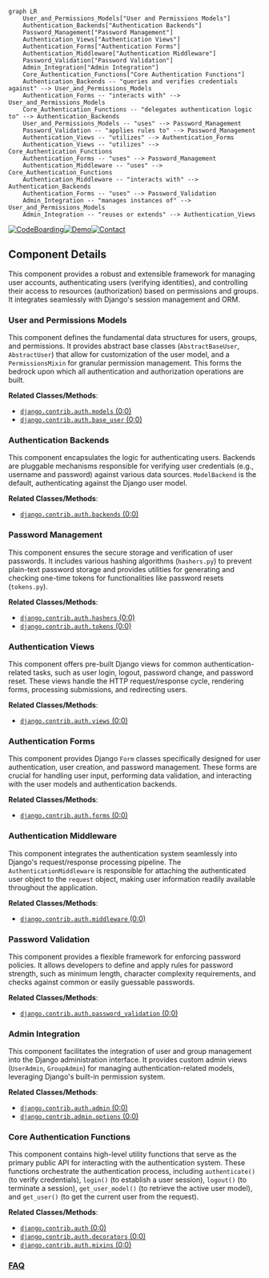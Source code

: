```mermaid
graph LR
    User_and_Permissions_Models["User and Permissions Models"]
    Authentication_Backends["Authentication Backends"]
    Password_Management["Password Management"]
    Authentication_Views["Authentication Views"]
    Authentication_Forms["Authentication Forms"]
    Authentication_Middleware["Authentication Middleware"]
    Password_Validation["Password Validation"]
    Admin_Integration["Admin Integration"]
    Core_Authentication_Functions["Core Authentication Functions"]
    Authentication_Backends -- "queries and verifies credentials against" --> User_and_Permissions_Models
    Authentication_Forms -- "interacts with" --> User_and_Permissions_Models
    Core_Authentication_Functions -- "delegates authentication logic to" --> Authentication_Backends
    User_and_Permissions_Models -- "uses" --> Password_Management
    Password_Validation -- "applies rules to" --> Password_Management
    Authentication_Views -- "utilizes" --> Authentication_Forms
    Authentication_Views -- "utilizes" --> Core_Authentication_Functions
    Authentication_Forms -- "uses" --> Password_Management
    Authentication_Middleware -- "uses" --> Core_Authentication_Functions
    Authentication_Middleware -- "interacts with" --> Authentication_Backends
    Authentication_Forms -- "uses" --> Password_Validation
    Admin_Integration -- "manages instances of" --> User_and_Permissions_Models
    Admin_Integration -- "reuses or extends" --> Authentication_Views
```
[![CodeBoarding](https://img.shields.io/badge/Generated%20by-CodeBoarding-9cf?style=flat-square)](https://github.com/CodeBoarding/GeneratedOnBoardings)[![Demo](https://img.shields.io/badge/Try%20our-Demo-blue?style=flat-square)](https://www.codeboarding.org/demo)[![Contact](https://img.shields.io/badge/Contact%20us%20-%20contact@codeboarding.org-lightgrey?style=flat-square)](mailto:contact@codeboarding.org)

## Component Details

This component provides a robust and extensible framework for managing user accounts, authenticating users (verifying identities), and controlling their access to resources (authorization) based on permissions and groups. It integrates seamlessly with Django's session management and ORM.

### User and Permissions Models
This component defines the fundamental data structures for users, groups, and permissions. It provides abstract base classes (`AbstractBaseUser`, `AbstractUser`) that allow for customization of the user model, and a `PermissionsMixin` for granular permission management. This forms the bedrock upon which all authentication and authorization operations are built.


**Related Classes/Methods**:

- <a href="https://github.com/django/django/blob/master/django/contrib/auth/models.py#L0-L0" target="_blank" rel="noopener noreferrer">`django.contrib.auth.models` (0:0)</a>
- <a href="https://github.com/django/django/blob/master/django/contrib/auth/base_user.py#L0-L0" target="_blank" rel="noopener noreferrer">`django.contrib.auth.base_user` (0:0)</a>


### Authentication Backends
This component encapsulates the logic for authenticating users. Backends are pluggable mechanisms responsible for verifying user credentials (e.g., username and password) against various data sources. `ModelBackend` is the default, authenticating against the Django user model.


**Related Classes/Methods**:

- <a href="https://github.com/django/django/blob/master/django/contrib/auth/backends.py#L0-L0" target="_blank" rel="noopener noreferrer">`django.contrib.auth.backends` (0:0)</a>


### Password Management
This component ensures the secure storage and verification of user passwords. It includes various hashing algorithms (`hashers.py`) to prevent plain-text password storage and provides utilities for generating and checking one-time tokens for functionalities like password resets (`tokens.py`).


**Related Classes/Methods**:

- <a href="https://github.com/django/django/blob/master/django/contrib/auth/hashers.py#L0-L0" target="_blank" rel="noopener noreferrer">`django.contrib.auth.hashers` (0:0)</a>
- <a href="https://github.com/django/django/blob/master/django/contrib/auth/tokens.py#L0-L0" target="_blank" rel="noopener noreferrer">`django.contrib.auth.tokens` (0:0)</a>


### Authentication Views
This component offers pre-built Django views for common authentication-related tasks, such as user login, logout, password change, and password reset. These views handle the HTTP request/response cycle, rendering forms, processing submissions, and redirecting users.


**Related Classes/Methods**:

- <a href="https://github.com/django/django/blob/master/django/contrib/auth/views.py#L0-L0" target="_blank" rel="noopener noreferrer">`django.contrib.auth.views` (0:0)</a>


### Authentication Forms
This component provides Django `Form` classes specifically designed for user authentication, user creation, and password management. These forms are crucial for handling user input, performing data validation, and interacting with the user models and authentication backends.


**Related Classes/Methods**:

- <a href="https://github.com/django/django/blob/master/django/contrib/auth/forms.py#L0-L0" target="_blank" rel="noopener noreferrer">`django.contrib.auth.forms` (0:0)</a>


### Authentication Middleware
This component integrates the authentication system seamlessly into Django's request/response processing pipeline. The `AuthenticationMiddleware` is responsible for attaching the authenticated user object to the `request` object, making user information readily available throughout the application.


**Related Classes/Methods**:

- <a href="https://github.com/django/django/blob/master/django/contrib/auth/middleware.py#L0-L0" target="_blank" rel="noopener noreferrer">`django.contrib.auth.middleware` (0:0)</a>


### Password Validation
This component provides a flexible framework for enforcing password policies. It allows developers to define and apply rules for password strength, such as minimum length, character complexity requirements, and checks against common or easily guessable passwords.


**Related Classes/Methods**:

- <a href="https://github.com/django/django/blob/master/django/contrib/auth/password_validation.py#L0-L0" target="_blank" rel="noopener noreferrer">`django.contrib.auth.password_validation` (0:0)</a>


### Admin Integration
This component facilitates the integration of user and group management into the Django administration interface. It provides custom admin views (`UserAdmin`, `GroupAdmin`) for managing authentication-related models, leveraging Django's built-in permission system.


**Related Classes/Methods**:

- <a href="https://github.com/django/django/blob/master/django/contrib/auth/admin.py#L0-L0" target="_blank" rel="noopener noreferrer">`django.contrib.auth.admin` (0:0)</a>
- <a href="https://github.com/django/django/blob/master/django/contrib/admin/options.py#L0-L0" target="_blank" rel="noopener noreferrer">`django.contrib.admin.options` (0:0)</a>


### Core Authentication Functions
This component contains high-level utility functions that serve as the primary public API for interacting with the authentication system. These functions orchestrate the authentication process, including `authenticate()` (to verify credentials), `login()` (to establish a user session), `logout()` (to terminate a session), `get_user_model()` (to retrieve the active user model), and `get_user()` (to get the current user from the request).


**Related Classes/Methods**:

- <a href="https://github.com/django/django/blob/master/django/template/backends/django.py#L0-L0" target="_blank" rel="noopener noreferrer">`django.contrib.auth` (0:0)</a>
- <a href="https://github.com/django/django/blob/master/django/contrib/auth/decorators.py#L0-L0" target="_blank" rel="noopener noreferrer">`django.contrib.auth.decorators` (0:0)</a>
- <a href="https://github.com/django/django/blob/master/django/contrib/auth/mixins.py#L0-L0" target="_blank" rel="noopener noreferrer">`django.contrib.auth.mixins` (0:0)</a>




### [FAQ](https://github.com/CodeBoarding/GeneratedOnBoardings/tree/main?tab=readme-ov-file#faq)